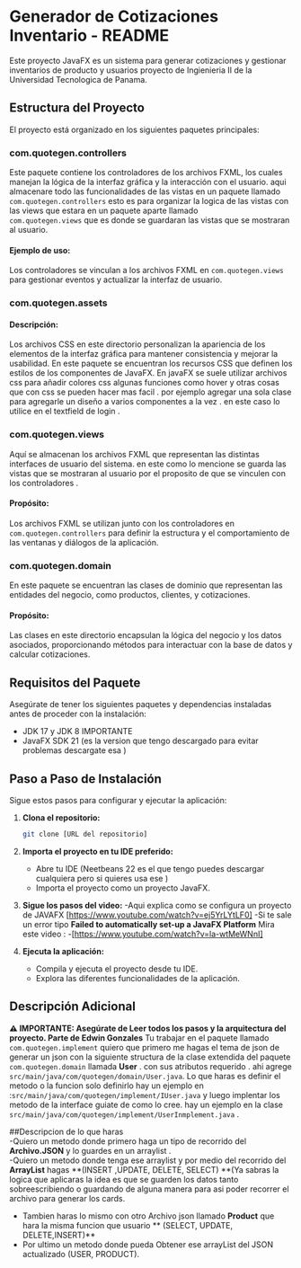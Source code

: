 # Generador de Cotizaciones Inventario - README

Este proyecto JavaFX es un sistema para generar cotizaciones y gestionar inventarios de producto y usuarios proyecto de Ingienieria II de la Universidad Tecnologica de Panama.

## Estructura del Proyecto

El proyecto está organizado en los siguientes paquetes principales:
### com.quotegen.controllers

Este paquete contiene los controladores de los archivos FXML, los cuales manejan la lógica de la interfaz gráfica y la interacción con el usuario. aqui almacenare todo las funcionalidades
de las vistas en un paquete llamado `com.quotegen.controllers` esto es para organizar la logica de las vistas con las views que estara en un paquete aparte llamado  
`com.quotegen.views` que es donde se guardaran las vistas que se mostraran al usuario.

#### Ejemplo de uso:
Los controladores se vinculan a los archivos FXML en `com.quotegen.views` para gestionar eventos y actualizar la interfaz de usuario.

### com.quotegen.assets 
#### Descripción:
Los archivos CSS en este directorio personalizan la apariencia de los elementos de la interfaz gráfica para mantener consistencia y mejorar la usabilidad.
En este paquete se encuentran los recursos CSS que definen los estilos de los componentes de JavaFX. En javaFX se suele utilizar archivos css para añadir colores css algunas funciones 
como hover y otras cosas que con css se pueden hacer mas facil . por ejemplo agregar una sola clase para agregarle un diseño a varios componentes a la vez . en este caso lo utilice 
en el textfield de login . 

### com.quotegen.views

Aquí se almacenan los archivos FXML que representan las distintas interfaces de usuario del sistema. en este como lo mencione se guarda las vistas que se mostraran al usuario por el proposito de que se vinculen con los controladores .

#### Propósito:
Los archivos FXML se utilizan junto con los controladores en `com.quotegen.controllers` para definir la estructura y el comportamiento de las ventanas y diálogos de la aplicación.

### com.quotegen.domain
En este paquete se encuentran las clases de dominio que representan las entidades del negocio, como productos, clientes, y cotizaciones.

#### Propósito:
Las clases en este directorio encapsulan la lógica del negocio y los datos asociados, proporcionando métodos para interactuar con la base de datos y calcular cotizaciones.

## Requisitos del Paquete
Asegúrate de tener los siguientes paquetes y dependencias instaladas antes de proceder con la instalación:

- JDK 17 y JDK 8 IMPORTANTE
- JavaFX SDK 21 (es la version que tengo descargado para evitar problemas descargate esa )

## Paso a Paso de Instalación

Sigue estos pasos para configurar y ejecutar la aplicación:
1. **Clona el repositorio:**
    ```sh
    git clone [URL del repositorio]
    ```
2. **Importa el proyecto en tu IDE preferido:**
    - Abre tu IDE (Neetbeans 22 es el que tengo puedes descargar cualquiera pero si quieres usa ese ) 
    - Importa el proyecto como un proyecto JavaFX.

3. **Sigue los pasos del video:** 
     -Aqui explica como se configura un proyecto de JAVAFX [https://www.youtube.com/watch?v=ej5YrLYtLF0]
     -Si te sale un error tipo **Failed to automatically set-up a JavaFX Platform** Mira este video :
     -[https://www.youtube.com/watch?v=la-wtMeWNnI]

5. **Ejecuta la aplicación:**
    - Compila y ejecuta el proyecto desde tu IDE.
    - Explora las diferentes funcionalidades de la aplicación.

## Descripción Adicional
**⚠️ IMPORTANTE: Asegúrate de Leer todos los pasos y la arquitectura del proyecto. Parte de Edwin Gonzales**
Tu trabajar en el paquete llamado `com.quotegen.implement` quiero que primero me hagas el tema de json de generar un json con la siguiente structura de la clase extendida del paquete 
`com.quotegen.domain` llamada **User** . con sus atributos requerido . ahi agrege `src/main/java/com/quotegen/domain/User.java`. Lo que haras es definir el metodo o la funcion solo definirlo hay un ejemplo en :`src/main/java/com/quotegen/implement/IUser.java` y luego implentar los metodo de la interface guiate de como lo cree. hay un ejemplo en la clase `src/main/java/com/quotegen/implement/UserInmplement.java` .  

##Descripcion de lo que haras  
-Quiero un metodo donde primero haga un tipo de recorrido del **Archivo.JSON** y lo guardes en un arraylist .  
-Quiero un metodo donde tenga ese arraylist y por medio del recorrido del **ArrayList** hagas **(INSERT ,UPDATE, DELETE, SELECT) **(Ya sabras la logica que aplicaras la idea es que se guarden los datos tanto sobreescribiendo o guardando de alguna manera para asi poder recorrer el archivo para generar los cards.  
- Tambien haras lo mismo con otro Archivo json llamado **Product** que hara la misma funcion que usuario ** (SELECT, UPDATE, DELETE,INSERT)**
- Por ultimo un metodo donde pueda Obtener ese arrayList del JSON actualizado  (USER, PRODUCT).

